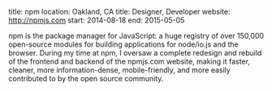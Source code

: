 title: npm
location: Oakland, CA
title: Designer, Developer
website: http://npmjs.com
start: 2014-08-18
end: 2015-05-05

npm is the package manager for JavaScript: a huge registry of over 150,000 open-source modules for building applications for node/io.js and the browser. During my time at npm, I oversaw a complete redesign and rebuild of the frontend and backend of the npmjs.com website, making it faster, cleaner, more information-dense, mobile-friendly, and more easily contributed to by the open source community.
